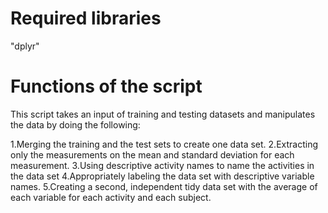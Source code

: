Required libraries
========================================

"dplyr"




Functions of the script
========================================
This script takes an input of training and testing datasets and manipulates the data by doing the following:

1.Merging the training and the test sets to create one data set.
2.Extracting only the measurements on the mean and standard deviation for each measurement. 
3.Using descriptive activity names to name the activities in the data set
4.Appropriately labeling the data set with descriptive variable names. 
5.Creating a second, independent tidy data set with the average of each variable for each activity and each subject.

